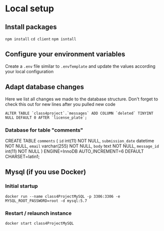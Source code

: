 # Local setup

## Install packages

`npm install`
`cd client`
`npm isntall`

## Configure your environment variables

Create a `.env` file similar to `.envTemplate` and update the values according your local configuration

## Adapt database changes

Here we list all changes we made to the database structure.
Don't forget to check this out for new lines after you pulled new code

`` ALTER TABLE `class4project`.`messages` ADD COLUMN `deleted` TINYINT NULL DEFAULT 0 AFTER `license_plate`; ``
### Database for table "comments"
CREATE TABLE `comments` (
  `id` int(11) NOT NULL,
  `submission_date` datetime NOT NULL,
  `email` varchar(255) NOT NULL,
  `body` text NOT NULL,
  `message_id` int(11) NOT NULL
) ENGINE=InnoDB AUTO_INCREMENT=6 DEFAULT CHARSET=latin1;
## Mysql (if you use Docker)

### Initial startup

`docker run --name class4ProjectMySQL -p 3306:3306 -e MYSQL_ROOT_PASSWORD=root -d mysql:5.7`

### Restart / relaunch instance

`docker start class4ProjectMySQL`

